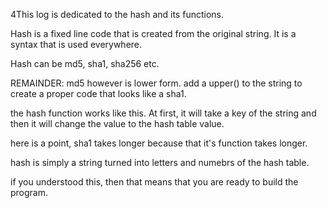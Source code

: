 4This log is dedicated to the hash and its functions.


Hash is a fixed line code that is created from the original string. It is a syntax that is used everywhere. 

Hash can be md5, sha1, sha256 etc. 

REMAINDER:
md5 however is lower form. add a upper() to the string to create a proper code that looks like a sha1.



the hash function works like this.
At first, it will take a key of the string and then it will change the value to the hash table value. 

here is a point, sha1 takes longer because that it's function takes longer. 

hash is simply a string turned into letters and numebrs of the hash table.

if you understood this, then that means that you are ready to build the program.